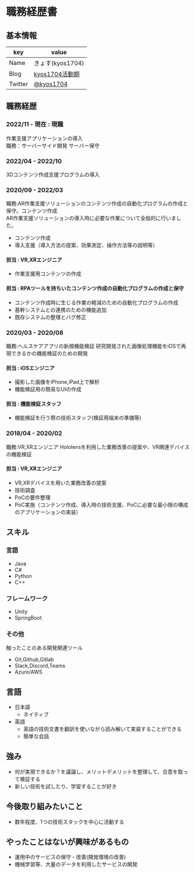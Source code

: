 # 職務経歴書

## 基本情報

|key|value|
|---|-----|
|Name|きょす(kyos1704)|
|Blog|[kyos1704活動期](https://kyos1704.hatenablog.com/)|
|Twitter|[@kyos1704](https://twitter.com/kyos1704)|



## 職務経歴

### 2022/11 - 現在 : 現職 

作業支援アプリケーションの導入  
職務：サーバーサイド開発  サーバー保守

### 2022/04 - 2022/10  

3Dコンテンツ作成支援プログラムの導入

### 2020/09 - 2022/03

職務:AR作業支援ソリューションのコンテンツ作成の自動化プログラムの作成と保守。コンテンツ作成  
AR作業支援ソリューションの導入時に必要な作業について全般的に行いました。
 - コンテンツ作成
 - 導入支援（導入方法の提案、効果測定、操作方法等の説明等）

#### 担当 : VR,XRエンジニア
  - 作業支援用コンテンツの作成

#### 担当 : RPAツールを持ちいたコンテンツ作成の自動化プログラムの作成と保守
  - コンテンツ作成時に生じる作業の軽減のための自動化プログラムの作成
  - 基幹システムとの連携のための機能追加
  - 既存システムの整理とバグ修正 


### 2020/03 - 2020/08

職務:ヘルスケアアプリの新規機能検証
研究開発された画像処理機能をiOSで再現できるかの機能検証のための開発

#### 担当 : iOSエンジニア
 - 撮影した画像をiPhone,iPad上で解析
 - 機能検証用の簡易なUIの作成

#### 担当 : 機能検証スタッフ
 - 機能検証を行う際の技術スタッフ(検証用端末の準備等)


### 2018/04 - 2020/02

職務:VR,XRエンジニア
Hololensを利用した業務改善の提案や、VR関連デバイスの機能検証

#### 担当 : VR,XRエンジニア
- VR,XRデバイスを用いた業務改善の提案
- 技術調査
- PoCの要件整理
- PoC実施（コンテンツ作成、導入時の技術支援、PoCに必要な最小限の構成のアプリケーションの実装）



## スキル
### 言語
- Java
- C#
- Python
- C++

### フレームワーク
- Unity
- SpringBoot

### その他
触ったことのある開発関連ツール
- Git,Github,Gitlab
- Slack,Discord,Teams
- Azure/AWS

## 言語

- 日本語
  - ネイティブ
- 英語
  - 英語の技術文書を翻訳を使いながら読み解いて実装することができる
  - 簡単な会話

## 強み

- 何が実現できるか？を議論し、メリットデメリットを整理して、合意を取って検証する
- 新しい技術を試したり、学習することが好き

## 今後取り組みたいこと

- 数年程度、1つの技術スタックを中心に活動する

## やったことはないが興味があるもの

- 運用中のサービスの保守・改善(開発環境の改善)  
- 機械学習等、大量のデータを利用したサービスの開発
